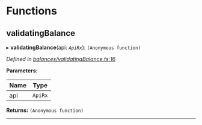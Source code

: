 

# Functions

<a id="validatingbalance"></a>

##  validatingBalance

▸ **validatingBalance**(api: *`ApiRx`*): `(Anonymous function)`

*Defined in [balances/validatingBalance.ts:16](https://github.com/polkadot-js/api/blob/ed1ad05/packages/api-derive/src/balances/validatingBalance.ts#L16)*

**Parameters:**

| Name | Type |
| ------ | ------ |
| api | `ApiRx` |

**Returns:** `(Anonymous function)`

___

